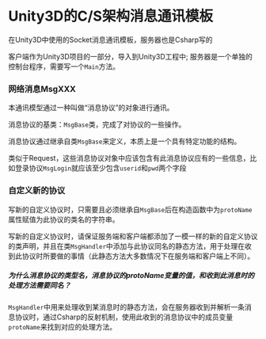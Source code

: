 # Unity3D的C/S架构消息通讯模板
在Unity3D中使用的Socket消息通讯模板，服务器也是Csharp写的

客户端作为Unity3D项目的一部分，导入到Unity3D工程中;  服务器是一个单独的控制台程序，需要写一个`Main`方法。

### 网络消息MsgXXX

本通讯模型通过一种叫做“消息协议”的对象进行通讯。

消息协议的基类：`MsgBase`类，完成了对协议的一些操作。

消息协议通过继承自类`MsgBase`来定义，本质上是一个具有特定功能的结构。

类似于Request，这些消息协议对象中应该包含有此消息协议应有的一些信息，比如登录协议`MsgLogin`就应该至少包含`userid`和`pwd`两个字段

### 自定义新的协议

写新的自定义协议时，只需要且必须继承自`MsgBase`后在构造函数中为`protoName`属性赋值为此协议的类名的字符串。

写新的自定义协议时，请保证服务端和客户端都添加了一模一样的新的自定义协议的类声明，并且在类`MsgHandler`中添加与此协议同名的静态方法，用于处理在收到此协议时所要做的事情（此静态方法大多数情况下在服务端和客户端上不同）。

##### 为什么消息协议的类型名，消息协议的protoName变量的值，和收到此消息时的处理方法需要同名？

`MsgHandler`中用来处理收到某消息时的静态方法，会在服务器收到并解析一条消息协议时，通过Csharp的反射机制，使用此收到的消息协议中的成员变量`protoName`来找到对应的处理方法。
